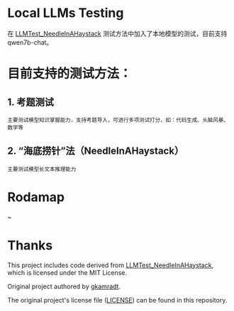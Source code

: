 #  Local LLMs Testing 

在 [LLMTest_NeedleInAHaystack](https://github.com/gkamradt/LLMTest_NeedleInAHaystack) 测试方法中加入了本地模型的测试，目前支持qwen7b-chat。

# 目前支持的测试方法：
## 1. 考题测试
    主要测试模型知识掌握能力，支持考题导入，可进行多项测试打分，如：代码生成、头脑风暴、数学等
## 2. “海底捞针”法（NeedleInAHaystack）
    主要测试模型长文本推理能力

# Rodamap
  ~ 


# Thanks
This project includes code derived from [LLMTest_NeedleInAHaystack](https://github.com/gkamradt/LLMTest_NeedleInAHaystack), which is licensed under the MIT License. 

Original project authored by [gkamradt](https://github.com/gkamradt).

The original project's license file ([LICENSE](https://github.com/dff652/LLM_Test/blob/main/LICENSE.txt)) can be found in this repository.

